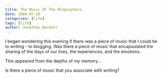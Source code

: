 ```yaml
---
title: The Music Of The Blogosphere
date: 2009-07-28
categories: [life]
tags: [life]
author: Jonathan Beckett
---
```


I began wondering this evening if there was a piece of music that I could tie to writing - to blogging. Was there a piece of music that encapsulated the sharing of the days of our lives, the experiences, and the emotions.

This appeared from the depths of my memory...

Is there a piece of music that you associate with writing?
